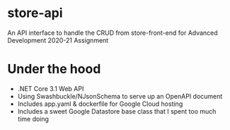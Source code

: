 # store-api
An API interface to handle the CRUD from store-front-end for Advanced Development 2020-21 Assignment

# Under the hood
- .NET Core 3.1 Web API
- Using Swashbuckle/NJsonSchema to serve up an OpenAPI document
- Includes app.yaml & dockerfile for Google Cloud hosting
- Includes a sweet Google Datastore base class that I spent too much time doing

